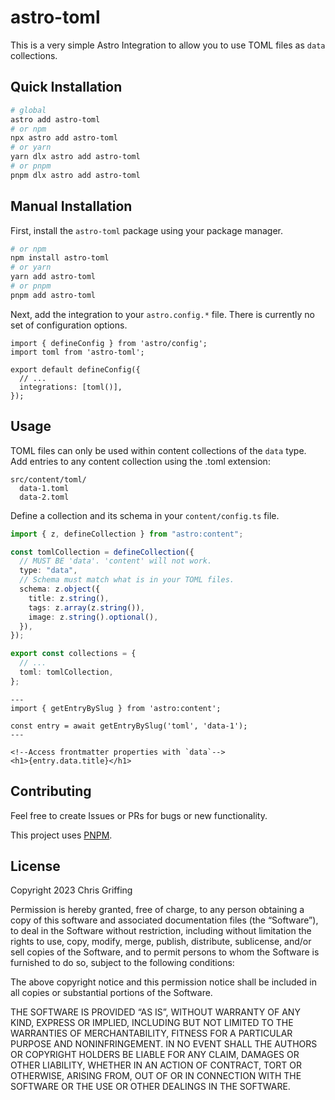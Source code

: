 # astro-toml

This is a very simple Astro Integration to allow you to use TOML files as `data` collections.

## Quick Installation

```sh
# global
astro add astro-toml
# or npm
npx astro add astro-toml
# or yarn
yarn dlx astro add astro-toml
# or pnpm
pnpm dlx astro add astro-toml
```

## Manual Installation

First, install the `astro-toml` package using your package manager.

```sh
# or npm
npm install astro-toml
# or yarn
yarn add astro-toml
# or pnpm
pnpm add astro-toml
```

Next, add the integration to your `astro.config.*` file. There is currently no set of configuration options.

```
import { defineConfig } from 'astro/config';
import toml from 'astro-toml';

export default defineConfig({
  // ...
  integrations: [toml()],
});
```

## Usage

TOML files can only be used within content collections of the `data` type. Add entries to any content collection using the .toml extension:

```
src/content/toml/
  data-1.toml
  data-2.toml
```

Define a collection and its schema in your `content/config.ts` file.

```typescript
import { z, defineCollection } from "astro:content";

const tomlCollection = defineCollection({
  // MUST BE 'data'. 'content' will not work.
  type: "data",
  // Schema must match what is in your TOML files.
  schema: z.object({
    title: z.string(),
    tags: z.array(z.string()),
    image: z.string().optional(),
  }),
});

export const collections = {
  // ...
  toml: tomlCollection,
};
```

```astro
---
import { getEntryBySlug } from 'astro:content';

const entry = await getEntryBySlug('toml', 'data-1');
---

<!--Access frontmatter properties with `data`-->
<h1>{entry.data.title}</h1>
```

## Contributing

Feel free to create Issues or PRs for bugs or new functionality.

This project uses [PNPM](https://pnpm.io/).

## License

Copyright 2023 Chris Griffing

Permission is hereby granted, free of charge, to any person obtaining a copy of this software and associated documentation files (the “Software”), to deal in the Software without restriction, including without limitation the rights to use, copy, modify, merge, publish, distribute, sublicense, and/or sell copies of the Software, and to permit persons to whom the Software is furnished to do so, subject to the following conditions:

The above copyright notice and this permission notice shall be included in all copies or substantial portions of the Software.

THE SOFTWARE IS PROVIDED “AS IS”, WITHOUT WARRANTY OF ANY KIND, EXPRESS OR IMPLIED, INCLUDING BUT NOT LIMITED TO THE WARRANTIES OF MERCHANTABILITY, FITNESS FOR A PARTICULAR PURPOSE AND NONINFRINGEMENT. IN NO EVENT SHALL THE AUTHORS OR COPYRIGHT HOLDERS BE LIABLE FOR ANY CLAIM, DAMAGES OR OTHER LIABILITY, WHETHER IN AN ACTION OF CONTRACT, TORT OR OTHERWISE, ARISING FROM, OUT OF OR IN CONNECTION WITH THE SOFTWARE OR THE USE OR OTHER DEALINGS IN THE SOFTWARE.
